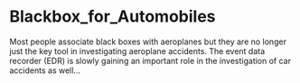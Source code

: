 # Blackbox_for_Automobiles

Most people associate black boxes with aeroplanes but they are no longer just the key tool in investigating aeroplane accidents. The event data recorder (EDR) is slowly gaining an important role in the investigation of car accidents as well...